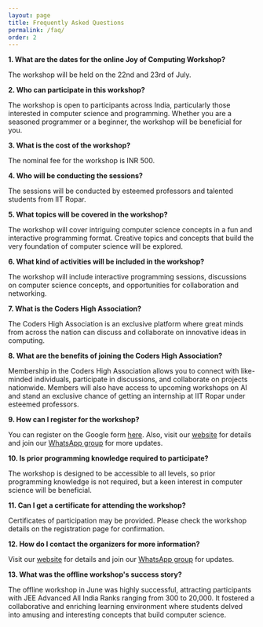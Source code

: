 ```yaml
---
layout: page
title: Frequently Asked Questions
permalink: /faq/
order: 2
---
```


**1. What are the dates for the online Joy of Computing Workshop?**


The workshop will be held on the 22nd and 23rd of July.

**2. Who can participate in this workshop?**


The workshop is open to participants across India, particularly those interested in computer science and programming. Whether you are a seasoned programmer or a beginner, the workshop will be beneficial for you.


**3. What is the cost of the workshop?**


The nominal fee for the workshop is INR 500.

**4. Who will be conducting the sessions?**


The sessions will be conducted by esteemed professors and talented students from IIT Ropar.


**5. What topics will be covered in the workshop?**


The workshop will cover intriguing computer science concepts in a fun and interactive programming format. Creative topics and concepts that build the very foundation of computer science will be explored.


**6. What kind of activities will be included in the workshop?**


The workshop will include interactive programming sessions, discussions on computer science concepts, and opportunities for collaboration and networking.


**7. What is the Coders High Association?**


The Coders High Association is an exclusive platform where great minds from across the nation can discuss and collaborate on innovative ideas in computing.


**8. What are the benefits of joining the Coders High Association?**


Membership in the Coders High Association allows you to connect with like-minded individuals, participate in discussions, and collaborate on projects nationwide. Members will also have access to upcoming workshops on AI and stand an exclusive chance of getting an internship at IIT Ropar under esteemed professors.


**9. How can I register for the workshop?**


You can register on the Google form [here](http://bit.ly/JOC_Registration). Also, visit our [website](http://bit.ly/JOC_Website) for details and join our [WhatsApp group](https://chat.whatsapp.com/J4Na1mTOXqY3xCPWGv64sz) for more updates.


**10. Is prior programming knowledge required to participate?**


The workshop is designed to be accessible to all levels, so prior programming knowledge is not required, but a keen interest in computer science will be beneficial.


**11. Can I get a certificate for attending the workshop?**


Certificates of participation may be provided. Please check the workshop details on the registration page for confirmation.


**12. How do I contact the organizers for more information?**


Visit our [website](http://bit.ly/JOC_Website) for details and join our [WhatsApp group](https://chat.whatsapp.com/J4Na1mTOXqY3xCPWGv64sz) for updates.


**13. What was the offline workshop's success story?**


The offline workshop in June was highly successful, attracting participants with JEE Advanced All India Ranks ranging from 300 to 20,000. It fostered a collaborative and enriching learning environment where students delved into amusing and interesting concepts that build computer science.

